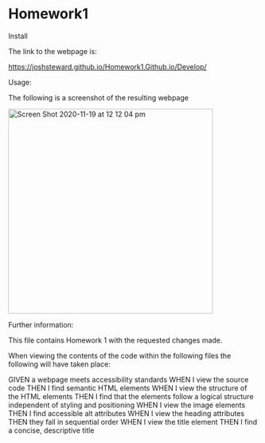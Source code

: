 # Homework1

Install

The link to the webpage is: 

https://joshsteward.github.io/Homework1.Github.io/Develop/

Usage: 

The following is a screenshot of the resulting webpage 

<img width="411" alt="Screen Shot 2020-11-19 at 12 12 04 pm" src="https://user-images.githubusercontent.com/73278132/99607716-726e7280-2a60-11eb-96ba-5d4b7fa8fd57.png">


Further information:

This file contains Homework 1 with the requested changes made. 

When viewing the contents of the code within the following files the following will have taken place: 

GIVEN a webpage meets accessibility standards
WHEN I view the source code
THEN I find semantic HTML elements
WHEN I view the structure of the HTML elements
THEN I find that the elements follow a logical structure independent of styling and positioning
WHEN I view the image elements
THEN I find accessible alt attributes
WHEN I view the heading attributes
THEN they fall in sequential order
WHEN I view the title element
THEN I find a concise, descriptive title




